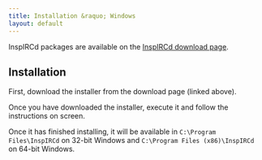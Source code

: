 ```yaml
---
title: Installation &raquo; Windows
layout: default
---
```


InspIRCd packages are available on the [InspIRCd download page](http://inspircd.github.com/downloads/).

## Installation

First, download the installer from the download page (linked above).

Once you have downloaded the installer, execute it and follow the instructions on screen.

Once it has finished installing, it will be available in `C:\Program Files\InspIRCd` on 32-bit
Windows and `C:\Program Files (x86)\InspIRCd` on 64-bit Windows.
